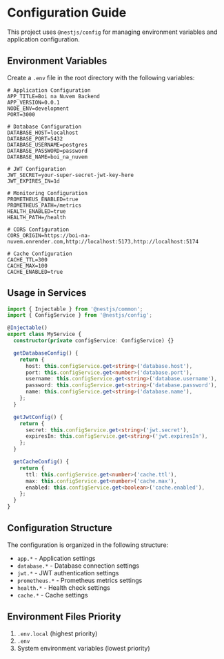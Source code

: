 # Configuration Guide

This project uses `@nestjs/config` for managing environment variables and application configuration.

## Environment Variables

Create a `.env` file in the root directory with the following variables:

```env
# Application Configuration
APP_TITLE=Boi na Nuvem Backend
APP_VERSION=0.0.1
NODE_ENV=development
PORT=3000

# Database Configuration
DATABASE_HOST=localhost
DATABASE_PORT=5432
DATABASE_USERNAME=postgres
DATABASE_PASSWORD=password
DATABASE_NAME=boi_na_nuvem

# JWT Configuration
JWT_SECRET=your-super-secret-jwt-key-here
JWT_EXPIRES_IN=1d

# Monitoring Configuration
PROMETHEUS_ENABLED=true
PROMETHEUS_PATH=/metrics
HEALTH_ENABLED=true
HEALTH_PATH=/health

# CORS Configuration
CORS_ORIGIN=https://boi-na-nuvem.onrender.com,http://localhost:5173,http://localhost:5174

# Cache Configuration
CACHE_TTL=300
CACHE_MAX=100
CACHE_ENABLED=true
```

## Usage in Services

```typescript
import { Injectable } from '@nestjs/common';
import { ConfigService } from '@nestjs/config';

@Injectable()
export class MyService {
  constructor(private configService: ConfigService) {}

  getDatabaseConfig() {
    return {
      host: this.configService.get<string>('database.host'),
      port: this.configService.get<number>('database.port'),
      username: this.configService.get<string>('database.username'),
      password: this.configService.get<string>('database.password'),
      name: this.configService.get<string>('database.name'),
    };
  }

  getJwtConfig() {
    return {
      secret: this.configService.get<string>('jwt.secret'),
      expiresIn: this.configService.get<string>('jwt.expiresIn'),
    };
  }

  getCacheConfig() {
    return {
      ttl: this.configService.get<number>('cache.ttl'),
      max: this.configService.get<number>('cache.max'),
      enabled: this.configService.get<boolean>('cache.enabled'),
    };
  }
}
```

## Configuration Structure

The configuration is organized in the following structure:

- `app.*` - Application settings
- `database.*` - Database connection settings
- `jwt.*` - JWT authentication settings
- `prometheus.*` - Prometheus metrics settings
- `health.*` - Health check settings
- `cache.*` - Cache settings

## Environment Files Priority

1. `.env.local` (highest priority)
2. `.env`
3. System environment variables (lowest priority)
